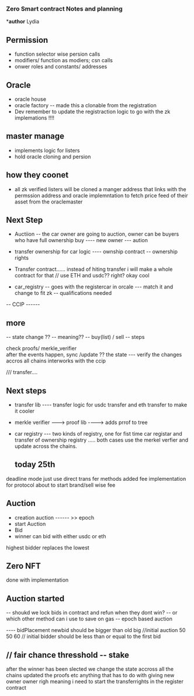 ### Zero Smart contract Notes and planning
***author** Lydia

## Permission
- function selector wise persion calls
- modifiers/ function as modiers; csn calls
- onwer roles and constants/ addresses

## Oracle
- oracle house
- oracle factory -- made this a clonable from the registration
- Dev remember to update the registraction logic to go with the zk implemations !!!!

## master manage
- implements logic for listers
- hold oracle cloning and persion 

## how they coonet
- all zk verified listers will be cloned a manger address that links with the permssion address and oracle implemntation to fetch price feed of their asset from the oraclemaster


## Next Step

- Auctiion -- the car owner are going to auction, owner can be buyers who have full ownership
buy ---- new owner --- aution 

- transfer ownership for car logic ---- ownship contract -- ownership rights 
  
- Transfer contract...... instead of hiting transfer i will make a whole contract for that
// use ETH and usdc?? right? okay cool
  
- car_registry -- goes with the registercar in orcale --- match it and change to fit zk -- qualifications needed

-- CCIP ------

## more 
-- state change ?? -- meaning??
-- buy(list) / sell
-- steps 

check proofs/ merkle_verifier  
after the events happen, sync /update ?? the state --- verify the changes accros all chains
interworks with the ccip


/// transfer....

## Next steps
- transfer lib ---- transfer logic for usdc transfer and eth transfer to make it cooler
- merkle verifier ---> proof lib ----> adds prrof to tree
- car registry --- two kinds of registry, one for fist time car registar and transfer of ownership registry ..... both cases use the merkel verfier and update across the chains.

  ## today 25th
deadline mode just use direct trans
fer methods
added fee implementation for protocol
about to start brand/sell wise fee 

## Auction
- creation auction ------ >> epoch 
- start Auction
- Bid
- winner
can bid with either usdc or eth

highest bidder replaces the lowest

## Zero NFT
done with implementation

## Auction started 
-- shoukd we lock bids in contract and refun when they dont win?
-- or which other method can i use to save on gas
-- epoch based auction 

---- bidPlacement
newbid should be bigger than old big
//initial auction 50 50 60
// initial bidder should be less than or equal to the first bid

// fair chance thresshold 
-- stake 
----------
after the winner has been slected we change the state accross all the chains
updated the proofs etc
anything that has to do with giving new owner owner righ
meaning i need to start the transferrights  in the register contract